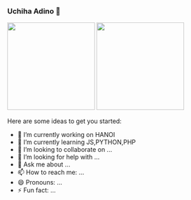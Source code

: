 ### Uchiha Adino 👋
<img src="https://media.giphy.com/media/ZL2iRxhnDwtSE/giphy.gif" width="200">
<img src="https://media.tenor.com/images/450e6624ff3549a7ae5aaaf860dd7833/tenor.gif" width="200">


Here are some ideas to get you started:

- 🔭 I’m currently working on HANOI
- 🌱 I’m currently learning JS,PYTHON,PHP
- 👯 I’m looking to collaborate on ...
- 🤔 I’m looking for help with ...
- 💬 Ask me about ...
- 📫 How to reach me: ...
- 😄 Pronouns: ...
- ⚡ Fun fact: ...
